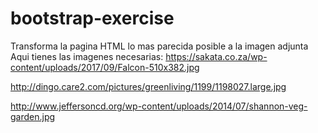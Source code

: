 # bootstrap-exercise
Transforma la pagina HTML lo mas parecida posible a la imagen adjunta
Aqui tienes las imagenes necesarias:
https://sakata.co.za/wp-content/uploads/2017/09/Falcon-510x382.jpg

http://dingo.care2.com/pictures/greenliving/1199/1198027.large.jpg

http://www.jeffersoncd.org/wp-content/uploads/2014/07/shannon-veg-garden.jpg

